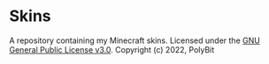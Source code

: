 # Skins
A repository containing my Minecraft skins.
Licensed under the [GNU General Public License v3.0](https://github.com/Poly2it/Skins/blob/main/LICENSE.md).
Copyright (c) 2022, PolyBit
